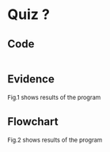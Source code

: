 # Quiz ?


## Code

```py

```

## Evidence

<sub>Fig.1 shows results of the program

## Flowchart

<sub>Fig.2 shows results of the program


